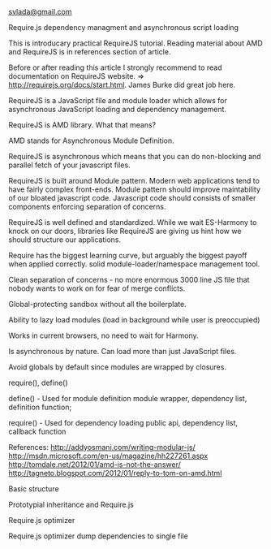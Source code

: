 svlada@gmail.com

Require.js dependency managment and asynchronous script loading

This is introducary practical RequireJS tutorial. Reading material about AMD and RequireJS is in references section of article.

Before or after reading this article I strongly recommend to read documentation on RequireJS website. => http://requirejs.org/docs/start.html. James Burke did great job here.

RequireJS is a JavaScript file and module loader which allows for asynchronous JavaScript loading and dependency management.

RequireJS is AMD library. What that means?

AMD stands for Asynchronous Module Definition.

RequireJS is asynchronous which means that you can do non-blocking and parallel fetch of your javascript files.

RequireJS is built around Module pattern. Modern web applications tend to have fairly complex front-ends. Module pattern should improve maintability of our bloated javascript code. Javascript code should consists of smaller components enforcing separation of concerns.

RequireJS is well defined and standardized. While we wait ES-Harmony to knock on our doors, libraries like RequireJS are giving us hint how we should structure our applications. 




Require has the biggest learning curve, but arguably the biggest payoff when applied correctly.
 solid module-loader/namespace management tool.

Clean separation of concerns - no more enormous 3000 line JS file that nobody wants to work on for fear of merge conflicts.

Global-protecting sandbox without all the boilerplate.

Ability to lazy load modules (load in background while user is preoccupied)

Works in current browsers, no need to wait for Harmony.

Is asynchronous by nature.
Can load more than just JavaScript files.

Avoid globals by default since modules are wrapped by closures.




require(), define()

define() - Used for module definition
module wrapper, dependency list, definition function;

require() - Used for dependency loading
public api, dependency list, callback function


 
References: 
http://addyosmani.com/writing-modular-js/
http://msdn.microsoft.com/en-us/magazine/hh227261.aspx
http://tomdale.net/2012/01/amd-is-not-the-answer/
http://tagneto.blogspot.com/2012/01/reply-to-tom-on-amd.html


Basic structure

Prototypial inheritance and Require.js

Require.js optimizer

Require.js optimizer dump dependencies to single file

